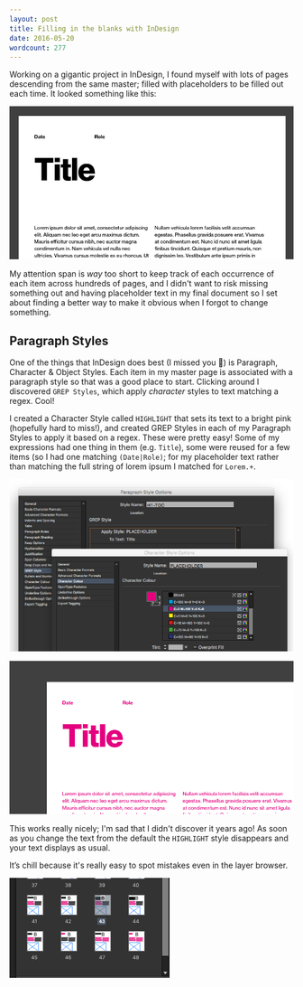 ```yaml
---
layout: post
title: Filling in the blanks with InDesign
date: 2016-05-20
wordcount: 277
---
```


Working on a gigantic project in InDesign, I found myself with lots of pages descending from the same master; filled with placeholders to be filled out each time. It looked something like this:

![](./indesign-master.png)

My attention span is _way_ too short to keep track of each occurrence of each item across hundreds of pages, and I didn't want to risk missing something out and having placeholder text in my final document so I set about finding a better way to make it obvious when I forgot to change something.

## Paragraph Styles

One of the things that InDesign does best (I missed you 💞) is Paragraph, Character & Object Styles. Each item in my master page is associated with a paragraph style so that was a good place to start. Clicking around I discovered `GREP Styles`, which apply _character_ styles to text matching a regex. Cool!

I created a Character Style called `HIGHLIGHT` that sets its text to a bright pink (hopefully hard to miss!), and created GREP Styles in each of my Paragraph Styles to apply it based on a regex. These were pretty easy! Some of my expressions had one thing in them (e.g. `Title`), some were reused for a few items (so I had one matching `(Date|Role)`; for my placeholder text rather than matching the full string of lorem ipsum I matched for `Lorem.+`.

![](./indesign-styles.png)

![](./indesign-master-after.png)

This works really nicely; I'm sad that I didn't discover it years ago! As soon as you change the text from the default the `HIGHLIGHT` style disappears and your text displays as usual. 

It’s chill because it's really easy to spot mistakes even in the layer browser.

![](./indesign-pages.png)
